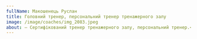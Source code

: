 ```yaml
---
fullName: Макошенець Руслан
title: Головний тренер, персональний тренер тренажерного залу
image: /image/coaches/img_2083.jpeg
about: – Сертифікований тренер тренажерного залу, персональний тренер.<br>– Майстер спорту з бодибілдингу, чемпіон України з бодибілдингу.<br>– КМС і призер з кікбоксингу.<br>– Тренерський досвід з 2008 року.
---
```

